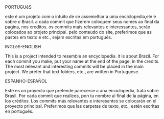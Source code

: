 PORTUGUêS

este é um projeto com o intuito de se assemelhar a uma enciclopedia,ele é sobre o Brasil.
a cada commit que fizerem coloquem seus nomes ao final da pagina, nos creditos.
os commits mais relevantes e interessantes, serão colocados ao projeto principal.
pelo conteudo do site, preferimos que as pastes em texto e etc., sejam escritas em português.

INGLêS-ENGLISH

This is a project intended to resemble an encyclopedia.
it is about Brazil.
For each commit you make, put your name at the end of the page, in the credits.
The most relevant and interesting commits will be placed in the main project.
We prefer that text folders, etc., are written in Portuguese.

ESPANHO-ESPAÑOL

Este es un proyecto que pretende parecerse a una enciclopedia, trata sobre Brasil.
Por cada commit que realices, pon tu nombre al final de la página, en los créditos.
Los commits más relevantes e interesantes se colocarán en el proyecto principal.
Preferimos que las carpetas de texto, etc., estén escritas en portugués.
